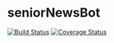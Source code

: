 # seniorNewsBot
[![Build Status](https://travis-ci.org/Jaitl/seniorNewsBot.svg?branch=master)](https://travis-ci.org/Jaitl/seniorNewsBot)
[![Coverage Status](https://coveralls.io/repos/github/Jaitl/seniorNewsBot/badge.svg?branch=master)](https://coveralls.io/github/Jaitl/seniorNewsBot?branch=master)
